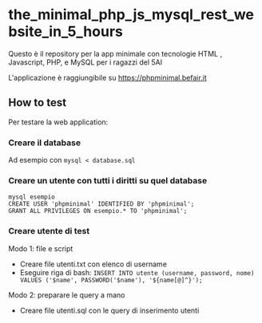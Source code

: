# the_minimal_php_js_mysql_rest_website_in_5_hours

Questo è il repository per la app minimale con tecnologie HTML , Javascript, PHP, e MySQL per i ragazzi del 5AI

L'applicazione è raggiungibile su https://phpminimal.befair.it

## How to test

Per testare la web application:

### Creare il database

Ad esempio con `mysql < database.sql`

### Creare un utente con tutti i diritti su quel database

```
mysql esempio
CREATE USER 'phpminimal' IDENTIFIED BY 'phpminimal';
GRANT ALL PRIVILEGES ON esempio.* TO 'phpminimal';
```

### Creare utente di test

Modo 1: file e script

- Creare file utenti.txt con elenco di username
- Eseguire riga di bash: `INSERT INTO utente (username, password, nome) VALUES ('$name', PASSWORD('$name'), '${name[@]^}');`

Modo 2: preparare le query a mano

- Creare file utenti.sql con le query di inserimento utenti
